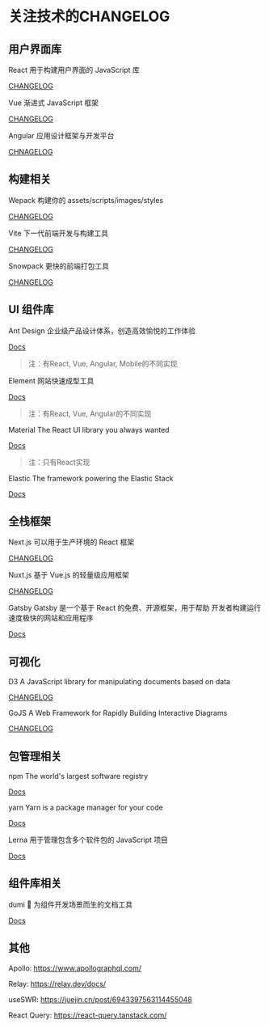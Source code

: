 # 关注技术的CHANGELOG

## 用户界面库

React 用于构建用户界面的 JavaScript 库

[CHANGELOG](https://react.docschina.org/versions/)

Vue 渐进式 JavaScript 框架

[CHANGELOG](https://news.vuejs.org/)

Angular 应用设计框架与开发平台

[CHNAGELOG](https://blog.angular.io/tagged/release%20notes)


## 构建相关

Wepack 构建你的 assets/scripts/images/styles

[CHANGELOG](https://medium.com/webpack/announcements/home)

Vite 下一代前端开发与构建工具

[CHANGELOG](https://github.com/vitejs/vite/blob/main/packages/vite/CHANGELOG.md)

Snowpack 更快的前端打包工具

[CHANGELOG](https://snowpack.cn/news/)


## UI 组件库

Ant Design 企业级产品设计体系，创造高效愉悦的工作体验

[Docs](https://ant.design/index-cn)

> 注：有React, Vue, Angular, Mobile的不同实现

Element 网站快速成型工具

[Docs](https://element.eleme.cn/#/zh-CN)

> 注：有React, Vue, Angular的不同实现

Material The React UI library you always wanted

[Docs](https://mui.com/zh/getting-started/installation/)

> 注：只有React实现

Elastic The framework powering the Elastic Stack

[Docs](https://elastic.github.io/eui/#/)

## 全栈框架

Next.js 可以用于生产环境的 React 框架

[CHANGELOG](https://www.nextjs.cn/blog)

Nuxt.js 基于 Vue.js 的轻量级应用框架

[CHANGELOG](https://nuxtjs.org/announcements)

Gatsby Gatsby 是一个基于 React 的免费、开源框架，用于帮助 开发者构建运行速度极快的网站和应用程序

[Docs](https://www.gatsbyjs.cn/)


## 可视化  

D3 A JavaScript library for manipulating documents based on data

[CHANGELOG](https://github.com/d3/d3/releases)

GoJS A Web Framework for Rapidly Building Interactive Diagrams

[CHANGELOG](https://gojs.net/latest/changelog.html)


## 包管理相关

npm The world's largest software registry

[Docs](https://docs.npmjs.com/getting-started)

yarn Yarn is a package manager for your code

[Docs](https://yarnpkg.com/getting-started)

Lerna 用于管理包含多个软件包的 JavaScript 项目

[Docs](https://www.lernajs.cn/)


## 组件库相关

dumi 📖 为组件开发场景而生的文档工具

[Docs](https://d.umijs.org/zh-CN/guide)


## 其他

Apollo: https://www.apollographql.com/

Relay: https://relay.dev/docs/

useSWR: https://juejin.cn/post/6943397563114455048

React Query: https://react-query.tanstack.com/
